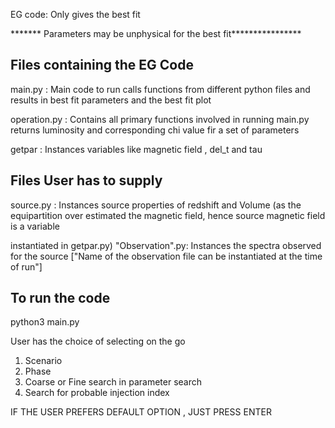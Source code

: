 EG code: Only gives the best fit

******* Parameters may be unphysical for the best fit****************

##  Files containing the EG Code ##
main.py : Main code to run calls functions from different python files and results in best fit parameters and the best fit plot

operation.py  : Contains all primary functions involved in running main.py returns luminosity and corresponding chi value fir a set of parameters

getpar        : Instances variables like magnetic field , del_t and tau

## Files User has to supply ##
source.py     : Instances source properties of redshift and Volume (as the equipartition over estimated the magnetic field, hence source magnetic field is a variable 

instantiated in getpar.py)
"Observation".py: Instances the spectra observed for the source ["Name of the observation file can be instantiated at the time of run"]

## To run the code ##
python3 main.py

User has the choice of selecting on the go 
1. Scenario
2. Phase
3. Coarse or Fine search in parameter search
4. Search for probable injection index

IF THE USER PREFERS DEFAULT OPTION , JUST PRESS ENTER


